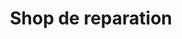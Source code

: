 ---
title: "Shop de reparation"
url: /route-nationale-descahos/shop-de-reparation/
shop: electrónica
---